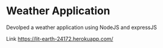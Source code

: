 
# Weather Application

Devolped a weather application using NodeJS and expressJS

Link <https://lit-earth-24172.herokuapp.com/>
